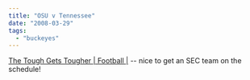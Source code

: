 ```yaml
---
title: "OSU v Tennessee"
date: "2008-03-29"
tags: 
  - "buckeyes"
---
```


[The Tough Gets Tougher | Football |](http://www.buckeyecommentary.com/files/the--tough-gets-tougher.html#unique-entry-id-946) -- nice to get an SEC team on the schedule!
